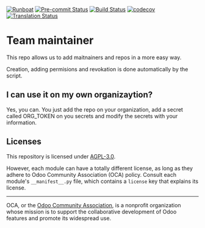 
[![Runboat](https://img.shields.io/badge/runboat-Try%20me-875A7B.png)](https://runboat.odoo-community.org/builds?repo=OCA/hola&target_branch=16.0)
[![Pre-commit Status](https://github.com/OCA/hola/actions/workflows/pre-commit.yml/badge.svg?branch=16.0)](https://github.com/OCA/hola/actions/workflows/pre-commit.yml?query=branch%3A16.0)
[![Build Status](https://github.com/OCA/hola/actions/workflows/test.yml/badge.svg?branch=16.0)](https://github.com/OCA/hola/actions/workflows/test.yml?query=branch%3A16.0)
[![codecov](https://codecov.io/gh/OCA/hola/branch/16.0/graph/badge.svg)](https://codecov.io/gh/OCA/hola)
[![Translation Status](https://translation.odoo-community.org/widgets/hola-16-0/-/svg-badge.svg)](https://translation.odoo-community.org/engage/hola-16-0/?utm_source=widget)

<!-- /!\ do not modify above this line -->

# Team maintainer

This repo allows us to add maitnainers and repos in a more easy way.

Creation, adding permisions and revokation is done automatically by the script.

## I can use it on my own organizaytion?

Yes, you can. You just add the repo on your organization, add a secret called ORG_TOKEN on you secrets and modify the secrets with your information.

## Licenses

This repository is licensed under [AGPL-3.0](LICENSE).

However, each module can have a totally different license, as long as they adhere to Odoo Community Association (OCA)
policy. Consult each module's `__manifest__.py` file, which contains a `license` key
that explains its license.

----
OCA, or the [Odoo Community Association](http://odoo-community.org/), is a nonprofit
organization whose mission is to support the collaborative development of Odoo features
and promote its widespread use.
